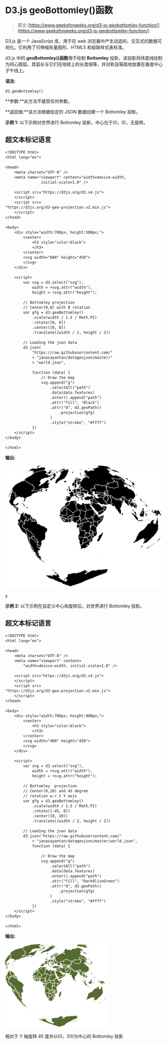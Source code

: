 # D3.js geoBottomley()函数

> 原文:[https://www.geeksforgeeks.org/d3-js-geobottomley-function/](https://www.geeksforgeeks.org/d3-js-geobottomley-function/)

D3.js 是一个 JavaScript 库，用于在 web 浏览器中产生动态的、交互式的数据可视化。它利用了可伸缩矢量图形、HTML5 和级联样式表标准。

d3.js 中的 **geoBottomley()函数**用于绘制 **Bottomley** 投影，该投影将纬度线绘制为同心圆弧，其弧长与它们在地球上的长度相等，并对称且等距地放置在垂直中心子午线上。

**语法:**

```
d3.geoBottomley()
```

**参数:**此方法不接受任何参数。

**返回值:**该方法根据给定的 JSON 数据创建一个 Bottomley 投影。

**示例 1:** 以下示例对世界进行 Bottomley 投影，中心位于(0，0)，无旋转。

## 超文本标记语言

```
<!DOCTYPE html>
<html lang="en">

<head>
    <meta charset="UTF-8" />
    <meta name="viewport" content="width=device-width, 
                initial-scale=1.0" />

    <script src="https://d3js.org/d3.v4.js">
    </script>
    <script src=
"https://d3js.org/d3-geo-projection.v2.min.js">
    </script>
</head>

<body>
    <div style="width:700px; height:500px;">
        <center>
            <h3 style="color:black">
            </h3>
        </center>
        <svg width="600" height="450">
        </svg>
    </div>

    <script>
        var svg = d3.select("svg"),
            width = +svg.attr("width"),
            height = +svg.attr("height");

        // Bottomley projection
        // Center(0,0) with 0 rotation
        var gfg = d3.geoBottomley()
            .scale(width / 1.5 / Math.PI)
            .rotate([0, 0])
            .center([0, 0])
            .translate([width / 2, height / 2])

        // Loading the json data
        d3.json(
            "https://raw.githubusercontent.com/"
            + "janasayantan/datageojson/master/"
            + "world.json",

            function (data) {
                // Draw the map
                svg.append("g")
                    .selectAll("path")
                    .data(data.features)
                    .enter().append("path")
                    .attr("fill", "Black")
                    .attr("d", d3.geoPath()
                        .projection(gfg)
                    )
                    .style("stroke", "#ffff")
            })
    </script>
</body>

</html>
```

**输出:**

![](img/52f3b513e7ebc0b99176f7817dde8299.png)

y

**示例 2:** 以下示例在自定义中心和旋转后，对世界进行 Bottomley 投影。

## 超文本标记语言

```
<!DOCTYPE html>
<html lang="en">

<head>
    <meta charset="UTF-8" />
    <meta name="viewport" content=
        "width=device-width, initial-scale=1.0" />

    <script src="https://d3js.org/d3.v4.js">
    </script>
    <script src=
"https://d3js.org/d3-geo-projection.v2.min.js">
    </script>
</head>

<body>
    <div style="width:700px; height:900px;">
        <center>
            <h3 style="color:black">
            </h3>
        </center>
        <svg width="400" height="450">
        </svg>
    </div>

    <script>
        var svg = d3.select("svg"),
            width = +svg.attr("width"),
            height = +svg.attr("height");

        // Bottomley  projection
        // Center(0,20) and 45 degree 
        // rotation w.r.t Y axis
        var gfg = d3.geoBottomley()
            .scale(width / 1.5 / Math.PI)
            .rotate([-45, 0])
            .center([0, 20])
            .translate([width / 2, height / 2])

        // Loading the json data
        d3.json("https://raw.githubusercontent.com/"
            + "janasayantan/datageojson/master/world.json",
            function (data) {

                // Draw the map
                svg.append("g")
                    .selectAll("path")
                    .data(data.features)
                    .enter().append("path")
                    .attr("fill", "DarkOliveGreen")
                    .attr("d", d3.geoPath()
                        .projection(gfg)
                    )
                    .style("stroke", "#ffff")
            })
    </script>
</body>

</html>
```

**输出:**

![](img/2bd6eec2f04da6c8e4caf3d6fb36ef97.png)

相对于 Y 轴旋转 45 度并以(0，20)为中心的 Bottomley 投影